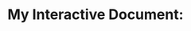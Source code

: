 # My Interactive Document:

```cs --source-file ./code/Program.cs --project ./code/testtry.csproj
```